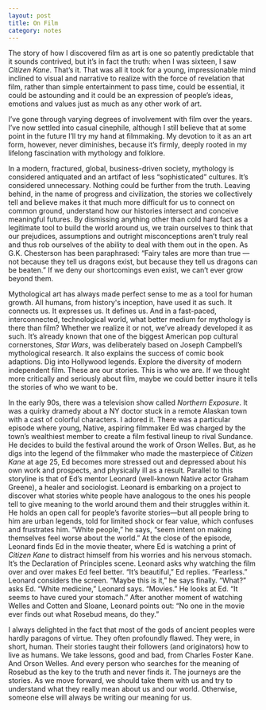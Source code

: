 ```yaml
---
layout: post
title: On Film
category: notes
---
```


The story of how I discovered film as art is one so patently predictable that it sounds contrived, but it’s in fact the truth: when I was sixteen, I saw _Citizen Kane_. That’s it. That was all it took for a young, impressionable mind inclined to visual and narrative to realize with the force of revelation that film, rather than simple entertainment to pass time, could be essential, it could be astounding and it could be an expression of people’s ideas, emotions and values just as much as any other work of art.
 
I’ve gone through varying degrees of involvement with film over the years. I’ve now settled into casual cinephile, although I still believe that at some point in the future I’ll try my hand at filmmaking. My devotion to it as an art form, however, never diminishes, because it’s firmly, deeply rooted in my lifelong fascination with mythology and folklore.
 
In a modern, fractured, global, business-driven society, mythology is considered antiquated and an artifact of less “sophisticated” cultures. It’s considered unnecessary. Nothing could be further from the truth. Leaving behind, in the name of progress and civilization, the stories we collectively tell and believe makes it that much more difficult for us to connect on common ground, understand how our histories intersect and conceive meaningful futures. By dismissing anything other than cold hard fact as a legitimate tool to build the world around us, we train ourselves to think that our prejudices, assumptions and outright misconceptions aren’t truly real and thus rob ourselves of the ability to deal with them out in the open. As G.K. Chesterson has been paraphrased: “Fairy tales are more than true — not because they tell us dragons exist, but because they tell us dragons can be beaten.” If we deny our shortcomings even exist, we can’t ever grow beyond them.
 
Mythological art has always made perfect sense to me as a tool for human growth. All humans, from history's inception, have used it as such. It connects us. It expresses us. It defines us. And in a fast-paced, interconnected, technological world, what better medium for mythology is there than film? Whether we realize it or not, we’ve already developed it as such. It’s already known that one of the biggest American pop cultural cornerstones, _Star Wars_, was deliberately based on Joseph Campbell’s mythological research. It also explains the success of comic book adaptions. Dig into Hollywood legends. Explore the diversity of modern independent film. These are our stories. This is who we are. If we thought more critically and seriously about film, maybe we could better insure it tells the stories of who we want to be.
 
In the early 90s, there was a television show called _Northern Exposure_. It was a quirky dramedy about a NY doctor stuck in a remote Alaskan town with a cast of colorful characters. I adored it. There was a particular episode where young, Native, aspiring filmmaker Ed was charged by the town’s wealthiest member to create a film festival lineup to rival Sundance. He decides to build the festival around the work of Orson Welles. But, as he digs into the legend of the filmmaker who made the masterpiece of _Citizen Kane_ at age 25, Ed becomes more stressed out and depressed about his own work and prospects, and physically ill as a result. Parallel to this storyline is that of Ed’s mentor Leonard (well-known Native actor Graham Greene), a healer and sociologist. Leonard is embarking on a project to discover what stories white people have analogous to the ones his people tell to give meaning to the world around them and their struggles within it. He holds an open call for people’s favorite stories—but all people bring to him are urban legends, told for limited shock or fear value, which confuses and frustrates him. “White people,” he says, “seem intent on making themselves feel worse about the world.” At the close of the episode, Leonard finds Ed in the movie theater, where Ed is watching a print of _Citizen Kane_ to distract himself from his worries and his nervous stomach. It’s the Declaration of Principles scene. Leonard asks why watching the film over and over makes Ed feel better. “It’s beautiful,” Ed replies. “Fearless.” Leonard considers the screen. “Maybe this is it,” he says finally. “What?” asks Ed. “White medicine,” Leonard says. “Movies.” He looks at Ed. “It seems to have cured your stomach.” After another moment of watching Welles and Cotten and Sloane, Leonard points out: “No one in the movie ever finds out what Rosebud means, do they.”
 
I always delighted in the fact that most of the gods of ancient peoples were hardly paragons of virtue. They often profoundly flawed. They were, in short, human. Their stories taught their followers (and originators) how to live as humans. We take lessons, good and bad, from Charles Foster Kane. And Orson Welles. And every person who searches for the meaning of Rosebud as the key to the truth and never finds it. The journeys are the stories. As we move forward, we should take them with us and try to understand what they really mean about us and our world. Otherwise, someone else will always be writing our meaning for us.
